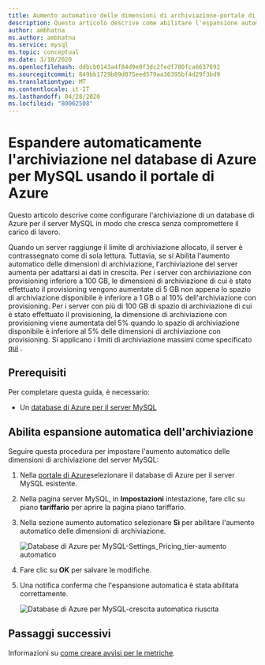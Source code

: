 ```yaml
---
title: Aumento automatico delle dimensioni di archiviazione-portale di Azure-database di Azure per MySQL
description: Questo articolo descrive come abilitare l'espansione automatica dell'archiviazione per database di Azure per MySQL usando portale di Azure
author: ambhatna
ms.author: ambhatna
ms.service: mysql
ms.topic: conceptual
ms.date: 3/18/2020
ms.openlocfilehash: ddbcb0143a4f84d9e0f3dc2fedf780fca6637692
ms.sourcegitcommit: 849bb1729b89d075eed579aa36395bf4d29f3bd9
ms.translationtype: MT
ms.contentlocale: it-IT
ms.lasthandoff: 04/28/2020
ms.locfileid: "80062508"
---
```

# <a name="auto-grow-storage-in-azure-database-for-mysql-using-the-azure-portal"></a>Espandere automaticamente l'archiviazione nel database di Azure per MySQL usando il portale di Azure
Questo articolo descrive come configurare l'archiviazione di un database di Azure per il server MySQL in modo che cresca senza compromettere il carico di lavoro.

Quando un server raggiunge il limite di archiviazione allocato, il server è contrassegnato come di sola lettura. Tuttavia, se si Abilita l'aumento automatico delle dimensioni di archiviazione, l'archiviazione del server aumenta per adattarsi ai dati in crescita. Per i server con archiviazione con provisioning inferiore a 100 GB, le dimensioni di archiviazione di cui è stato effettuato il provisioning vengono aumentate di 5 GB non appena lo spazio di archiviazione disponibile è inferiore a 1 GB o al 10% dell'archiviazione con provisioning. Per i server con più di 100 GB di spazio di archiviazione di cui è stato effettuato il provisioning, la dimensione di archiviazione con provisioning viene aumentata del 5% quando lo spazio di archiviazione disponibile è inferiore al 5% delle dimensioni di archiviazione con provisioning. Si applicano i limiti di archiviazione massimi come specificato [qui](https://docs.microsoft.com/azure/mysql/concepts-pricing-tiers#storage) .

## <a name="prerequisites"></a>Prerequisiti
Per completare questa guida, è necessario:
- Un [database di Azure per il server MySQL](quickstart-create-mysql-server-database-using-azure-portal.md)

## <a name="enable-storage-auto-grow"></a>Abilita espansione automatica dell'archiviazione 

Seguire questa procedura per impostare l'aumento automatico delle dimensioni di archiviazione del server MySQL:

1. Nella [portale di Azure](https://portal.azure.com/)selezionare il database di Azure per il server MySQL esistente.

2. Nella pagina server MySQL, in **Impostazioni** intestazione, fare clic su piano **tariffario** per aprire la pagina piano tariffario.

3. Nella sezione aumento automatico selezionare **Sì** per abilitare l'aumento automatico delle dimensioni di archiviazione.

    ![Database di Azure per MySQL-Settings_Pricing_tier-aumento automatico](./media/howto-auto-grow-storage-portal/3-auto-grow.png)

4. Fare clic su **OK** per salvare le modifiche.

5. Una notifica conferma che l'espansione automatica è stata abilitata correttamente.

    ![Database di Azure per MySQL-crescita automatica riuscita](./media/howto-auto-grow-storage-portal/5-auto-grow-success.png)

## <a name="next-steps"></a>Passaggi successivi

Informazioni su [come creare avvisi per le metriche](howto-alert-on-metric.md).
